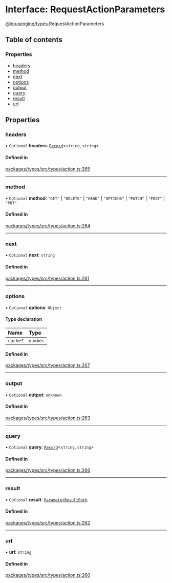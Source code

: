# Interface: RequestActionParameters

[@lotusengine/types](../wiki/@lotusengine.types).RequestActionParameters

## Table of contents

### Properties

- [headers](../wiki/@lotusengine.types.RequestActionParameters#headers)
- [method](../wiki/@lotusengine.types.RequestActionParameters#method)
- [next](../wiki/@lotusengine.types.RequestActionParameters#next)
- [options](../wiki/@lotusengine.types.RequestActionParameters#options)
- [output](../wiki/@lotusengine.types.RequestActionParameters#output)
- [query](../wiki/@lotusengine.types.RequestActionParameters#query)
- [result](../wiki/@lotusengine.types.RequestActionParameters#result)
- [url](../wiki/@lotusengine.types.RequestActionParameters#url)

## Properties

### headers

• `Optional` **headers**: [`Record`](../wiki/@lotusengine.types.%3Cinternal%3E#record)<`string`, `string`\>

#### Defined in

[packages/types/src/types/action.ts:265](https://github.com/lotusengine/sdk/blob/fdb90a3/packages/types/src/types/action.ts#L265)

___

### method

• `Optional` **method**: ``"GET"`` \| ``"DELETE"`` \| ``"HEAD"`` \| ``"OPTIONS"`` \| ``"PATCH"`` \| ``"POST"`` \| ``"PUT"``

#### Defined in

[packages/types/src/types/action.ts:264](https://github.com/lotusengine/sdk/blob/fdb90a3/packages/types/src/types/action.ts#L264)

___

### next

• `Optional` **next**: `string`

#### Defined in

[packages/types/src/types/action.ts:261](https://github.com/lotusengine/sdk/blob/fdb90a3/packages/types/src/types/action.ts#L261)

___

### options

• `Optional` **options**: `Object`

#### Type declaration

| Name | Type |
| :------ | :------ |
| `cache?` | `number` |

#### Defined in

[packages/types/src/types/action.ts:267](https://github.com/lotusengine/sdk/blob/fdb90a3/packages/types/src/types/action.ts#L267)

___

### output

• `Optional` **output**: `unknown`

#### Defined in

[packages/types/src/types/action.ts:263](https://github.com/lotusengine/sdk/blob/fdb90a3/packages/types/src/types/action.ts#L263)

___

### query

• `Optional` **query**: [`Record`](../wiki/@lotusengine.types.%3Cinternal%3E#record)<`string`, `string`\>

#### Defined in

[packages/types/src/types/action.ts:266](https://github.com/lotusengine/sdk/blob/fdb90a3/packages/types/src/types/action.ts#L266)

___

### result

• `Optional` **result**: [`ParameterResultPath`](../wiki/@lotusengine.types#parameterresultpath)

#### Defined in

[packages/types/src/types/action.ts:262](https://github.com/lotusengine/sdk/blob/fdb90a3/packages/types/src/types/action.ts#L262)

___

### url

• **url**: `string`

#### Defined in

[packages/types/src/types/action.ts:260](https://github.com/lotusengine/sdk/blob/fdb90a3/packages/types/src/types/action.ts#L260)
